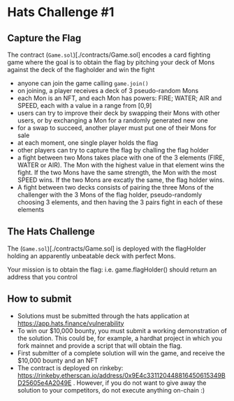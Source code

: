 # Hats Challenge #1

## Capture the Flag

The contract (`Game.sol`)[./contracts/Game.sol] encodes a card fighting game where the goal is to obtain the flag by pitching your deck of Mons against the deck of the flagholder and win the fight

- anyone can join the game calling `game.join()`
- on joining, a player receives a deck of 3 pseudo-random Mons
- each Mon is an NFT, and each Mon has powers: FIRE; WATER; AIR and SPEED, each with a value in a range from [0,9]
- users can try to improve their deck by swapping their Mons with other users, or by exchanging a Mon for a randomly generated new one
- for a swap to succeed, another player must put one of their Mons for sale
- at each moment, one single player holds the flag
- other players can try to capture the flag by challing the flag holder
- a fight between two Mons takes place with one of the 3 elements (FIRE, WATER or AIR). The Mon with the highest value in that element wins the fight. If the two Mons have the same strength, the Mon with the most SPEED wins. If the two Mons are excatly the same, the flag holder wins.
- A fight between two decks consists of pairing the three Mons of the challenger with the 3 Mons of the flag holder, pseudo-randomly choosing 3 elements, and then having the 3 pairs fight in each of these elements

## The Hats Challenge

The (`Game.sol`)[./contracts/Game.sol] is deployed with the flagHolder holding an apparently unbeatable deck with perfect Mons.

Your mission is to obtain the flag: i.e. game.flagHolder() should return an address that you control

## How to submit

- Solutions must be submitted through the hats application at https://app.hats.finance/vulnerability
- To win our $10,000 bounty, you must submit a working demonstration of the solution. This could be, for example, a hardhat project in which you fork mainnet and provide a script that will obtain the flag.
- First submitter of a complete solution will win the game, and receive the $10,000 bounty and an NFT
- The contract is deployed on rinkeby: https://rinkeby.etherscan.io/address/0x9E4c331120448816450615349BD25605e4A2049E . However, if you do not want to give away the solution to your competitors, do not execute anything on-chain :)
